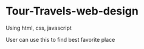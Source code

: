 # Tour-Travels-web-design

Using html, css, javascript

User can use this to find best favorite place
